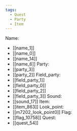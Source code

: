 ```yaml
---
tags:
  - Quest
  - Party
  - Item
---
```

Name:
- [[name_1]]
- [[name_0]]
- [[name_14]]
- [[name_6]]
Party:
- [[party_3]]
- [[party_2]]
Field_party:
- [[field_party_1]]
- [[field_party_0]]
- [[field_party_2]]
- [[field_party_3]]
Sound:
- [[sound_17]]
Item:
- [[item_863]]
Look_point:
- [[m7202_look_point0]]
Flag:
- [[flag_10758]]
Quest:
- [[quest_54]]
